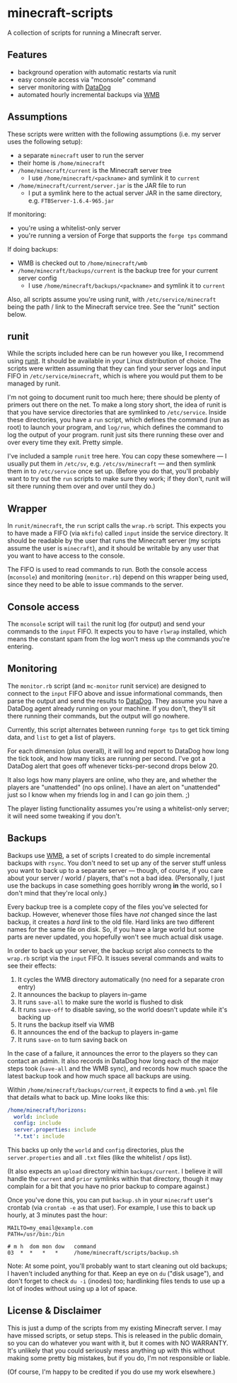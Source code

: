 minecraft-scripts
=================

A collection of scripts for running a Minecraft server.

Features
--------

* background operation with automatic restarts via runit
* easy console access via "mconsole" command
* server monitoring with [DataDog](http://datadoghq.com)
* automated hourly incremental backups via [WMB](http://github.com/wisq/wmb)

Assumptions
-----------

These scripts were written with the following assumptions (i.e. my server uses the following setup):

* a separate `minecraft` user to run the server
* their home is `/home/minecraft`
* `/home/minecraft/current` is the Minecraft server tree
  * I use `/home/minecraft/<packname>` and symlink it to `current`
* `/home/minecraft/current/server.jar` is the JAR file to run
  * I put a symlink here to the actual server JAR in the same directory, e.g. `FTBServer-1.6.4-965.jar`

If monitoring:

* you're using a whitelist-only server
* you're running a version of Forge that supports the `forge tps` command

If doing backups:

* WMB is checked out to `/home/minecraft/wmb`
* `/home/minecraft/backups/current` is the backup tree for your current server config
  * I use `/home/minecraft/backups/<packname>` and symlink it to `current`

Also, all scripts assume you're using runit, with `/etc/service/minecraft` being the path / link to the Minecraft service tree.  See the "runit" section below.

runit
-----

While the scripts included here can be run however you like, I recommend using [runit](http://smarden.org/runit/).  It should be available in your Linux distribution of choice.  The scripts were written assuming that they can find your server logs and input FIFO in `/etc/service/minecraft`, which is where you would put them to be managed by runit.

I'm not going to document runit too much here; there should be plenty of primers out there on the net.  To make a long story short, the idea of runit is that you have service directories that are symlinked to `/etc/service`.  Inside these directories, you have a `run` script, which defines the command (run as root) to launch your program, and `log/run`, which defines the command to log the output of your program.  runit just sits there running these over and over every time they exit.  Pretty simple.

I've included a sample `runit` tree here.  You can copy these somewhere — I usually put them in `/etc/sv`, e.g. `/etc/sv/minecraft` — and then symlink them in to `/etc/service` once set up.  (Before you do that, you'll probably want to try out the `run` scripts to make sure they work; if they don't, runit will sit there running them over and over until they do.)

Wrapper
-------

In `runit/minecraft`, the `run` script calls the `wrap.rb` script.  This expects you to have made a FIFO (via `mkfifo`) called `input` inside the service directory.  It should be readable by the user that runs the Minecraft server (my scripts assume the user is `minecraft`), and it should be writable by any user that you want to have access to the console.

The FIFO is used to read commands to run.  Both the console access (`mconsole`) and monitoring (`monitor.rb`) depend on this wrapper being used, since they need to be able to issue commands to the server.

Console access
--------------

The `mconsole` script will `tail` the runit log (for output) and send your commands to the `input` FIFO.  It expects you to have `rlwrap` installed, which means the constant spam from the log won't mess up the commands you're entering.

Monitoring
----------

The `monitor.rb` script (and `mc-monitor` runit service) are designed to connect to the `input` FIFO above and issue informational commands, then parse the output and send the results to [DataDog](http://datadoghq.com).  They assume you have a DataDog agent already running on your machine.  If you don't, they'll sit there running their commands, but the output will go nowhere.

Currently, this script alternates between running `forge tps` to get tick timing data, and `list` to get a list of players.

For each dimension (plus overall), it will log and report to DataDog how long the tick took, and how many ticks are running per second.  I've got a DataDog alert that goes off whenever ticks-per-second drops below 20.

It also logs how many players are online, who they are, and whether the players are "unattended" (no ops online).  I have an alert on "unattended" just so I know when my friends log in and I can go join them. ;)

The player listing functionality assumes you're using a whitelist-only server; it will need some tweaking if you don't.

Backups
-------

Backups use [WMB](http://github.com/wisq/wmb), a set of scripts I created to do simple incremental backups with `rsync`.  You don't need to set up any of the server stuff unless you want to back up to a separate server — though, of course, if you care about your server / world / players, that's not a bad idea.  (Personally, I just use the backups in case something goes horribly wrong **in** the world, so I don't mind that they're local only.)

Every backup tree is a complete copy of the files you've selected for backup.  However, whenever those files have *not* changed since the last backup, it creates a *hard link* to the old file.  Hard links are two different names for the same file on disk.  So, if you have a large world but some parts are never updated, you hopefully won't see much actual disk usage.

In order to back up your server, the backup script also connects to the `wrap.rb` script via the `input` FIFO.  It issues several commands and waits to see their effects:

1. It cycles the WMB directory automatically (no need for a separate cron entry)
2. It announces the backup to players in-game
3. It runs `save-all` to make sure the world is flushed to disk
4. It runs `save-off` to disable saving, so the world doesn't update while it's backing up
5. It runs the backup itself via WMB
6. It announces the end of the backup to players in-game
7. It runs `save-on` to turn saving back on

In the case of a failure, it announces the error to the players so they can contact an admin.  It also records in DataDog how long each of the major steps took (`save-all` and the WMB sync), and records how much space the latest backup took and how much space all backups are using.

Within `/home/minecraft/backups/current`, it expects to find a `wmb.yml` file that details what to back up.  Mine looks like this:

```yaml
/home/minecraft/horizons:
  world: include
  config: include
  server.properties: include
  '*.txt': include
```

This backs up only the `world` and `config` directories, plus the `server.properties` and all `.txt` files (like the whitelist / ops list).

(It also expects an `upload` directory within `backups/current`.  I believe it will handle the `current` and `prior` symlinks within that directory, though it may complain for a bit that you have no prior backup to compare against.)

Once you've done this, you can put `backup.sh` in your `minecraft` user's crontab (via `crontab -e` as that user).  For example, I use this to back up hourly, at 3 minutes past the hour:

```crontab
MAILTO=my_email@example.com
PATH=/usr/bin:/bin

# m h  dom mon dow   command
03  *  *   *   *     /home/minecraft/scripts/backup.sh
```

Note: At some point, you'll probably want to start cleaning out old backups; I haven't included anything for that.  Keep an eye on `du` ("disk usage"), and don't forget to check `du -i` (inodes) too; hardlinking files tends to use up a lot of inodes without using up a lot of space.

License & Disclaimer
--------------------

This is just a dump of the scripts from my existing Minecraft server.  I may have missed scripts, or setup steps.  This is released in the public domain, so you can do whatever you want with it, but it comes with NO WARRANTY.  It's unlikely that you could seriously mess anything up with this without making some pretty big mistakes, but if you do, I'm not responsible or liable.

(Of course, I'm happy to be credited if you do use my work elsewhere.)
